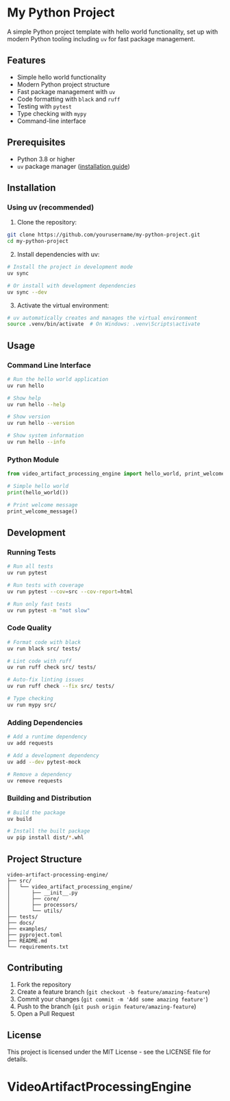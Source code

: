 # My Python Project

A simple Python project template with hello world functionality, set up with modern Python tooling including `uv` for fast package management.

## Features

- Simple hello world functionality
- Modern Python project structure
- Fast package management with `uv`
- Code formatting with `black` and `ruff`
- Testing with `pytest`
- Type checking with `mypy`
- Command-line interface

## Prerequisites

- Python 3.8 or higher
- `uv` package manager ([installation guide](https://docs.astral.sh/uv/getting-started/installation/))

## Installation

### Using uv (recommended)

1. Clone the repository:

```bash
git clone https://github.com/yourusername/my-python-project.git
cd my-python-project
```

2. Install dependencies with uv:

```bash
# Install the project in development mode
uv sync

# Or install with development dependencies
uv sync --dev
```

3. Activate the virtual environment:

```bash
# uv automatically creates and manages the virtual environment
source .venv/bin/activate  # On Windows: .venv\Scripts\activate
```

## Usage

### Command Line Interface

```bash
# Run the hello world application
uv run hello

# Show help
uv run hello --help

# Show version
uv run hello --version

# Show system information
uv run hello --info
```

### Python Module

```python
from video_artifact_processing_engine import hello_world, print_welcome_message

# Simple hello world
print(hello_world())

# Print welcome message
print_welcome_message()
```

## Development

### Running Tests

```bash
# Run all tests
uv run pytest

# Run tests with coverage
uv run pytest --cov=src --cov-report=html

# Run only fast tests
uv run pytest -m "not slow"
```

### Code Quality

```bash
# Format code with black
uv run black src/ tests/

# Lint code with ruff
uv run ruff check src/ tests/

# Auto-fix linting issues
uv run ruff check --fix src/ tests/

# Type checking
uv run mypy src/
```

### Adding Dependencies

```bash
# Add a runtime dependency
uv add requests

# Add a development dependency
uv add --dev pytest-mock

# Remove a dependency
uv remove requests
```

### Building and Distribution

```bash
# Build the package
uv build

# Install the built package
uv pip install dist/*.whl
```

## Project Structure

```text
video-artifact-processing-engine/
├── src/
│   └── video_artifact_processing_engine/
│       ├── __init__.py
│       ├── core/
│       ├── processors/
│       └── utils/
├── tests/
├── docs/
├── examples/
├── pyproject.toml
├── README.md
└── requirements.txt
```

## Contributing

1. Fork the repository
2. Create a feature branch (`git checkout -b feature/amazing-feature`)
3. Commit your changes (`git commit -m 'Add some amazing feature'`)
4. Push to the branch (`git push origin feature/amazing-feature`)
5. Open a Pull Request

## License

This project is licensed under the MIT License - see the LICENSE file for details.
# VideoArtifactProcessingEngine
